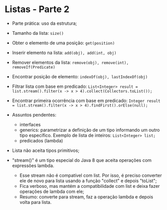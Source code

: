 # Listas - Parte 2

- Parte prática: uso da estrutura;

- Tamanho da lista: `size()`
- Obter o elemento de uma posição: `get(position)`
- Inserir elemento na lista: `add(obj), add(int, obj)`
- Remover elementos da lista: `remove(obj), remove(int), removeIf(Predicate)`
- Encontrar posição de elemento: `indexOf(obj), lastIndexOf(obj)`
- Filtrar lista com base em predicado: `List<Integer> result = list.stream().filter(x -> x > 4).collect(Collectors.toList());`
- Encontrar primeira ocorrência com base em predicado: `Integer result = list.stream().filter(x -> x > 4).findFirst().orElse(null);`

- Assuntos pendentes:

  - interfaces
  - generics: parametrizar a definição de um tipo informando um outro tipo específico. Exemplo de lista de inteiros: `List<Integer> list;`
  - predicados (lambda)

- Lista não aceita tipos primitivos;
- "stream()" é um tipo especial do Java 8 que aceita operações com expressões lambda.
  - Esse stream não é compatível com list. Por isso, é preciso converter ele de novo para lista usando a função "collect" e depois "toList";
  - Fica verboso, mas mantém a compatibilidade com list e deixa fazer operações de lambda com ele;
  - Resumo: converte para stream, faz a operação lambda e depois volta para lista.
